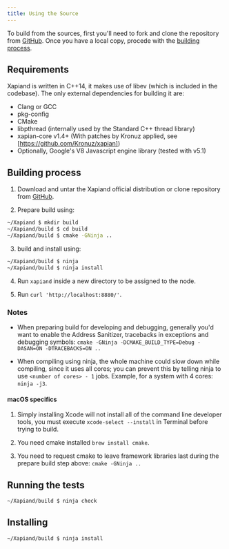 ```yaml
---
title: Using the Source
---
```


[GitHub]: https://github.com/Kronuz/Xapiand

To build from the sources, first you'll need to fork and clone the repository
from [GitHub]. Once you have a local copy, procede with the
[building process](#building-process).


## Requirements

Xapiand is written in C++14, it makes use of libev (which is included in the
codebase). The only external dependencies for building it are:

* Clang or GCC
* pkg-config
* CMake
* libpthread (internally used by the Standard C++ thread library)
* xapian-core v1.4+ (With patches by Kronuz applied, see [https://github.com/Kronuz/xapian])
* Optionally, Google's V8 Javascript engine library (tested with v5.1)


## Building process

1. Download and untar the Xapiand official distribution or clone repository
   from [GitHub].

2. Prepare build using:

```sh
~/Xapiand $ mkdir build
~/Xapiand/build $ cd build
~/Xapiand/build $ cmake -GNinja ..
```

3. build and install using:

```sh
~/Xapiand/build $ ninja
~/Xapiand/build $ ninja install
```

4. Run `xapiand` inside a new directory to be assigned to the node.

5. Run `curl 'http://localhost:8880/'`.


### Notes

* When preparing build for developing and debugging, generally you'd want to
  enable the Address Sanitizer, tracebacks in exceptions and debugging symbols:
  `cmake -GNinja -DCMAKE_BUILD_TYPE=Debug -DASAN=ON -DTRACEBACKS=ON ..`

* When compiling using ninja, the whole machine could slow down while compiling,
  since it uses all cores; you can prevent this by telling ninja to use
  `<number of cores> - 1` jobs. Example, for a system with 4 cores: `ninja -j3`.


#### macOS specifics


1. Simply installing Xcode will not install all of the command line developer
   tools, you must execute `xcode-select --install` in Terminal before trying
   to build.

2. You need cmake installed `brew install cmake`.

3. You need to request cmake to leave framework libraries last during the
   prepare build step above: `cmake -GNinja ..`


## Running the tests

```sh
~/Xapiand/build $ ninja check
```


## Installing

```sh
~/Xapiand/build $ ninja install
```
